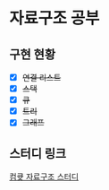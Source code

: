 # 자료구조 공부
## 구현 현황
- [X] ~~연결 리스트~~
- [X] ~~스택~~
- [X] ~~큐~~
- [X] ~~트리~~
- [X] ~~그래프~~
## 스터디 링크
[컴큣 자료구조 스터디](https://github.com/orgs/comedu-cute-members/teams/2022-winter-data-structure-study)
